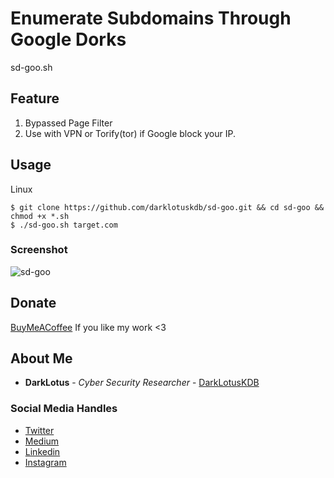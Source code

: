 # Enumerate Subdomains Through Google Dorks

sd-goo.sh

## Feature

1. Bypassed Page Filter
2. Use with VPN or Torify(tor) if Google block your IP.

## Usage

Linux

```
$ git clone https://github.com/darklotuskdb/sd-goo.git && cd sd-goo && chmod +x *.sh 
$ ./sd-goo.sh target.com
```

### Screenshot
![sd-goo](https://user-images.githubusercontent.com/29382875/117357011-0b3f6000-aed2-11eb-8f9a-1c4e9f5e0113.png)


## Donate
[BuyMeACoffee](https://www.buymeacoffee.com/darklotus) If you like my work <3

## About Me

* **DarkLotus** - *Cyber Security Researcher* - [DarkLotusKDB](https://github.com/darklotuskdb)

### Social Media Handles
* [Twitter](https://twitter.com/darklotuskdb)
* [Medium](https://medium.com/@darklotus)
* [Linkedin](https://www.linkedin.com/in/kamaldeepbhati/)
* [Instagram](https://www.instagram.com/kamaldeepbhati/)
